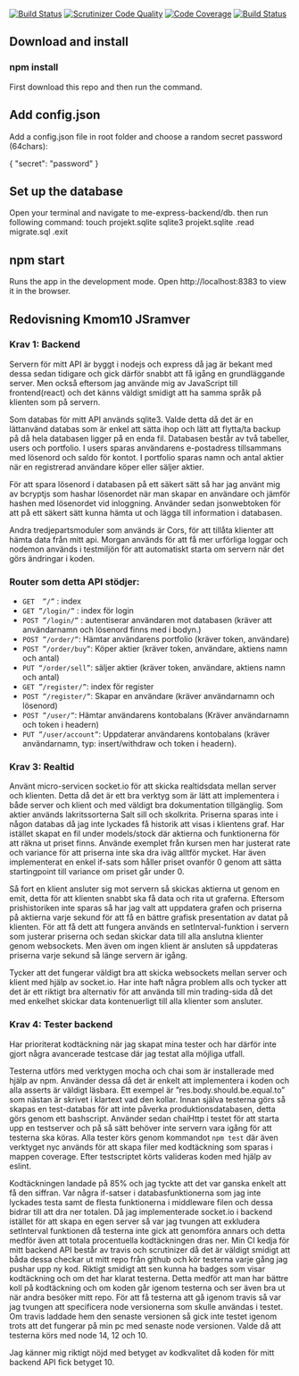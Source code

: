 [![Build Status](https://travis-ci.org/bjorn-87/trading-backend.svg?branch=master)](https://travis-ci.org/bjorn-87/trading-backend) [![Scrutinizer Code Quality](https://scrutinizer-ci.com/g/bjorn-87/trading-backend/badges/quality-score.png?b=master)](https://scrutinizer-ci.com/g/bjorn-87/trading-backend/?branch=master) [![Code Coverage](https://scrutinizer-ci.com/g/bjorn-87/trading-backend/badges/coverage.png?b=master)](https://scrutinizer-ci.com/g/bjorn-87/trading-backend/?branch=master) [![Build Status](https://scrutinizer-ci.com/g/bjorn-87/trading-backend/badges/build.png?b=master)](https://scrutinizer-ci.com/g/bjorn-87/trading-backend/build-status/master)

## Download and install
### npm install
First download this repo and then run the command.

## Add config.json
Add a config.json file in root folder and choose a random secret password (64chars):

{
    "secret": "password"
}

## Set up the database
Open your terminal and navigate to me-express-backend/db. then run following command:
touch projekt.sqlite
sqlite3 projekt.sqlite
.read migrate.sql
.exit

## npm start
Runs the app in the development mode. Open http://localhost:8383 to view it in the browser.

## Redovisning Kmom10 JSramver

### Krav 1: Backend
Servern för mitt API är byggt i nodejs och express då jag är bekant med dessa sedan tidigare och gick därför snabbt att få igång en grundläggande server.  Men också eftersom jag använde mig av JavaScript till frontend(react) och det känns väldigt smidigt att ha samma språk på klienten som på servern.

Som databas för mitt API används sqlite3. Valde detta då det är en lättanvänd databas som är enkel att sätta ihop och lätt att flytta/ta backup på då hela databasen ligger på en enda fil. Databasen består av två tabeller, users och portfolio. I users sparas användarens e-postadress tillsammans med lösenord och saldo för kontot. I portfolio sparas namn och antal aktier när en registrerad användare köper eller säljer aktier.

För att spara lösenord i databasen på ett säkert sätt så har jag använt mig av bcryptjs som hashar lösenordet när man skapar en användare och jämför hashen med lösenordet vid inloggning.
Använder sedan jsonwebtoken för att på ett säkert sätt kunna hämta ut och lägga till information i databasen.

Andra tredjepartsmoduler som används är Cors, för att tillåta klienter att hämta data från mitt api. Morgan används för att få mer urförliga loggar och nodemon används i testmiljön för att automatiskt starta om servern när det görs ändringar i koden.

### Router som detta API stödjer:
* `GET  ”/”` : index
* `GET ”/login/”` : index för login
* `POST ”/login/”` : autentiserar användaren mot databasen (kräver att användarnamn och lösenord finns med i bodyn.)
* `POST ”/order/”`: Hämtar användarens portfolio (kräver token, användare)
* `POST ”/order/buy”`: Köper aktier (kräver token, användare, aktiens namn och antal)
* `PUT “/order/sell”`: säljer aktier (kräver token, användare, aktiens namn och antal)
* `GET ”/register/”`: index för register
* `POST ”/register/”`: Skapar en användare (kräver användarnamn och lösenord)
* `POST ”/user/”`: Hämtar användarens kontobalans (Kräver användarnamn och token i headern)
* `PUT ”/user/account”`: Uppdaterar användarens kontobalans (kräver användarnamn, typ: insert/withdraw och token i headern).

### Krav 3: Realtid
Använt micro-servicen socket.io för att skicka realtidsdata mellan server och klienten. Detta då det är ett bra verktyg som är lätt att implementera i både server och klient och med väldigt bra dokumentation tillgänglig.
Som aktier används lakritssorterna Salt sill och skolkrita.
Priserna sparas inte i någon databas då jag inte lyckades få historik att visas i klientens graf.
Har istället skapat en fil under models/stock där aktierna och funktionerna för att räkna ut priset finns.
Använde exemplet från kursen men har justerat rate och variance för att priserna inte ska dra iväg alltför mycket. Har även implementerat en enkel if-sats som håller priset ovanför 0 genom att sätta startingpoint till variance om priset går under 0.

Så fort en klient ansluter sig mot servern så skickas aktierna ut genom en emit, detta för att klienten snabbt ska få data och rita ut graferna. Eftersom prishistoriken inte sparas så har jag valt att uppdatera grafen och priserna på aktierna varje sekund för att få en bättre grafisk presentation av datat på klienten. För att få dett att fungera används en setInterval-funktion i servern som justerar priserna och sedan skickar data till alla anslutna klienter genom websockets. Men även om ingen klient är ansluten så uppdateras priserna varje sekund så länge servern är igång.

Tycker att det fungerar väldigt bra att skicka websockets mellan server och klient med hjälp av socket.io. Har inte haft några problem alls och tycker att det är ett riktigt bra alternativ för att använda till min trading-sida då det med enkelhet skickar data kontenuerligt till alla klienter som ansluter.


### Krav 4: Tester backend
Har prioriterat kodtäckning när jag skapat mina tester och har därför inte gjort några avancerade testcase där jag testat alla möjliga utfall.

Testerna utförs med verktygen mocha och chai som är installerade med hjälp av npm. Använder dessa då det är enkelt att implementera i koden och alla asserts är väldigt läsbara. Ett exempel är ”res.body.should.be.equal.to” som nästan är skrivet i klartext vad den kollar.
Innan själva testerna görs så skapas en test-databas för att inte påverka produktionsdatabasen, detta görs genom ett bashscript.
Använder sedan chaiHttp i testet för att starta upp en testserver och på så sätt behöver inte servern vara igång för att testerna ska köras.
Alla tester körs genom kommandot `npm test` där även verktyget nyc används för att skapa filer med kodtäckning som sparas i mappen coverage. Efter testscriptet körts valideras koden med hjälp av eslint.

Kodtäckningen landade på 85% och jag tyckte att det var ganska enkelt att få den siffran. Var några if-satser i databasfunktionerna som jag inte lyckades testa samt de flesta funktionerna i middleware filen och dessa bidrar till att dra ner totalen.
Då jag implementerade socket.io i backend istället för att skapa en egen server så var jag tvungen att exkludera setInterval funktionen då testerna inte gick att genomföra annars och detta medför även att totala procentuella kodtäckningen dras ner.
Min CI kedja för mitt backend API består av travis och scrutinizer då det är väldigt smidigt att båda dessa checkar ut mitt repo från github och kör testerna varje gång jag pushar upp ny kod. Riktigt smidigt att sen kunna ha badges som visar kodtäckning och om det har klarat testerna. Detta medför att man har bättre koll på kodtäckning och om koden går igenom testerna och ser även bra ut när andra besöker mitt repo. 
För att få testerna att gå igenom travis så var jag tvungen att specificera node versionerna som skulle användas i testet. Om travis laddade hem den senaste versionen så gick inte testet igenom trots att det fungerar på min pc med senaste node versionen. Valde då att testerna körs med node 14, 12 och 10.  

Jag känner mig riktigt nöjd med betyget av kodkvalitet då koden för mitt backend API fick betyget 10.
